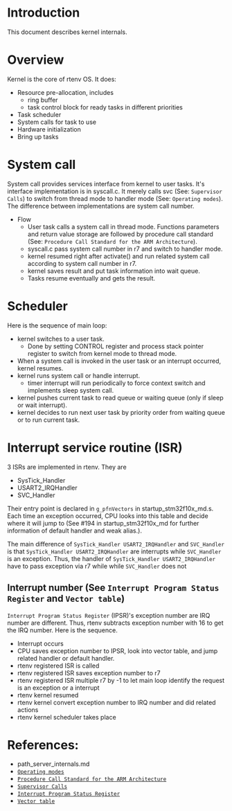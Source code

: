 # Introduction
This document describes kernel internals.

# Overview
Kernel is the core of rtenv OS. It does:

* Resource pre-allocation, includes
    * ring buffer
    * task control block for ready tasks in different priorities
* Task scheduler
* System calls for task to use
* Hardware initialization
* Bring up tasks

# System call
System call provides services interface from kernel to user tasks. It's interface implementation is in syscall.c. It merely calls svc (See: `Supervisor Calls`) to switch from thread mode to handler mode (See: `Operating modes`). The difference between implementations are system call number.

* Flow
    * User task calls a system call in thread mode. Functions parameters and return value storage are followed by procedure call standard (See: `Procedure Call Standard for the ARM Architecture`).
    * syscall.c pass system call number in r7 and switch to handler mode.
    * kernel resumed right after activate() and run related system call according to system call number in r7.
    * kernel saves result and put task information into wait queue.
    * Tasks resume eventually and gets the result.

# Scheduler
Here is the sequence of main loop:

* kernel switches to a user task.
    * Done by setting CONTROL register and process stack pointer register to switch from kernel mode to thread mode.
* When a system call is invoked in the user task or an interrupt occurred, kernel resumes.
* kernel runs system call or handle interrupt.
    * timer interrupt will run periodically to force context switch and implements sleep system call.
* kernel pushes current task to read queue or waiting queue (only if sleep or wait interrupt).
* kernel decides to run next user task by priority order from waiting queue or to run current task.

# Interrupt service routine (ISR)
3 ISRs are implemented in rtenv. They are

* SysTick_Handler
* USART2_IRQHandler
* SVC_Handler

Their entry point is declared in `g_pfnVectors` in startup_stm32f10x_md.s. Each time an exception occurred, CPU looks into this table and decide where it will jump to (See #194 in startup_stm32f10x_md for further information of default handler and weak alias.).

The main difference of `SysTick_Handler USART2_IRQHandler` and `SVC_Handler` is that `SysTick_Handler USART2_IRQHandler` are interrupts while `SVC_Handler` is an exception. Thus, the handler of `SysTick_Handler USART2_IRQHandler` have to pass exception via r7 while while `SVC_Handler` does not 

## Interrupt number (See `Interrupt Program Status Register` and `Vector table`)
`Interrupt Program Status Register` (IPSR)'s exception number are IRQ number are different. Thus, rtenv subtracts exception number with 16 to get the IRQ number. Here is the sequence.

* Interrupt occurs
* CPU saves exception number to IPSR, look into vector table, and jump related handler or default handler.
* rtenv registered ISR is called
* rtenv registered ISR saves exception number to r7
* rtenv registered ISR multiple r7 by -1 to let main loop identify the request is an exception or a interrupt
* rtenv kernel resumed
* rtenv kernel convert exception number to IRQ number and did related actions
* rtenv kernel scheduler takes place

# References:
* path_server_internals.md
* [`Operating modes`](http://infocenter.arm.com/help/topic/com.arm.doc.ddi0337e/ch02s01s01.html)
* [`Procedure Call Standard for the ARM Architecture`](http://infocenter.arm.com/help/index.jsp?topic=/com.arm.doc.ihi0042e/index.html)
* [`Supervisor Calls`](http://infocenter.arm.com/help/index.jsp?topic=/com.arm.doc.dai0179b/ar01s02s07.html)
* [`Interrupt Program Status Register`](http://infocenter.arm.com/help/index.jsp?topic=/com.arm.doc.dui0552a/CHDBIBGJ.html)
* [`Vector table`](http://infocenter.arm.com/help/index.jsp?topic=/com.arm.doc.dui0552a/BABIFJFG.html)
